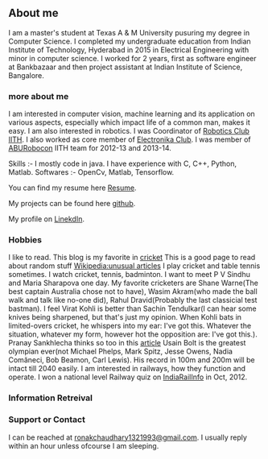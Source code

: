 ## About me

I am a master's student at Texas A & M University pusuring my degree in Computer Science. I completed my undergraduate education from Indian Institute of Technology, Hyderabad in 2015 in Electrical Engineering with minor in computer science.
I worked for 2 years, first as software engineer at Bankbazaar and then project assistant at Indian Institute of Science, Bangalore.


### more about me

I am interested in computer vision, machine learning and its application on various aspects, especially which impact life of a common man, makes it easy.
I am also interested in robotics. I was Coordinator of [Robotics Club IITH](https://www.facebook.com/RoboticsClubIITH/).
I also worked as core member of [Electronika Club](https://sq-al.facebook.com/elektronica.iith/).
I was member of [ABURobocon](https://en.wikipedia.org/wiki/ABU_Robocon) IITH team for 2012-13 and 2013-14.

Skills :- I mostly code in java. I have experience with C, C++, Python, Matlab.
Softwares :- OpenCv, Matlab, Tensorflow.

You can find my resume here [Resume](https://goo.gl/Sfpzku).

My projects can be found here [github](https://github.com/ronak132).

My profile on [LinekdIn](https://www.linkedin.com/in/ronak132/).

### Hobbies
I like to read. This blog is my favorite in [cricket](http://www.espncricinfo.com/blogs/content/story/blogs/index.html?genre=442)
This is a good page to read about random stuff [Wikipedia:unusual articles](https://en.wikipedia.org/wiki/Wikipedia:Unusual_articles)
I play cricket and table tennis sometimes. I watch cricket, tennis, badminton. I want to meet P V Sindhu and Maria Sharapova one day.
My favorite cricketers are Shane Warne(The best captain Australia chose not to have), Wasim Akram(who made the ball walk and talk like no-one did), Rahul Dravid(Probably the last classicial test bastman).
I feel Virat Kohli is better than Sachin Tendulkar(I can hear some knives being sharpened, but that's just my opinion. When Kohli bats in limited-overs cricket, he whispers into my ear: I've got this. Whatever the situation, whatever my form, however hot the opposition are: I've got this.). Pranay Sankhlecha thinks so too in this [article](http://www.espncricinfo.com/blogs/content/story/986665.html)
Usain Bolt is the greatest olympian ever(not Michael Phelps, Mark Spitz, Jesse Owens, Nadia Comăneci, Bob Beamon, Carl Lewis). His record in 100m and 200m will be intact till 2040 easily.
I am interested in railways, how they function and operate. I won a national level Railway quiz on [IndiaRailInfo](https://indiarailinfo.com/) in Oct, 2012. 


### Information Retreival




### Support or Contact

I can be reached at ronakchaudhary1321993@gmail.com. I usually reply within an hour unless ofcourse I am sleeping.
